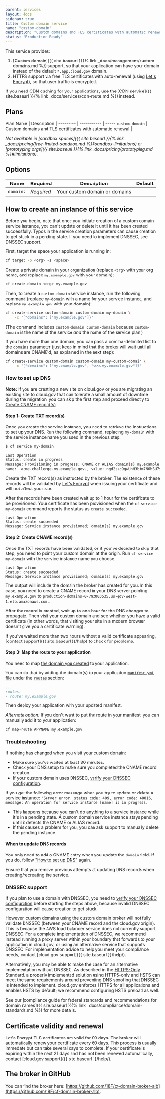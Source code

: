 ```yaml
---
parent: services
layout: docs
sidenav: true
title: Custom domain service
name: "custom-domain"
description: "Custom domains and TLS certificates with automatic renewal"
status: "Production Ready"
---
```


<!-- If you're improving this page, try to port the improvements to the CDN route service page too, since most of the text is the same -->

This service provides:

1. [Custom domain]({{ site.baseurl }}{% link _docs/management/custom-domains.md %}) support, so that your application can have your domain instead of the default `*.app.cloud.gov` domain.
1. HTTPS support via free TLS certificates with auto-renewal (using [Let's Encrypt](https://letsencrypt.org/)), so that user traffic is encrypted.

If you need CDN caching for your applications, use the [CDN service]({{ site.baseurl }}{% link _docs/services/cdn-route.md %}) instead.

## Plans

Plan Name | Description | 
--------- | ----------- | -----
`custom-domain` | Custom domains and TLS certificates with automatic renewal | 

*Not available in [sandbox spaces]({{ site.baseurl }}{% link _docs/pricing/free-limited-sandbox.md %}#sandbox-limitations) or [prototyping orgs]({{ site.baseurl }}{% link _docs/pricing/prototyping.md %}#limitations).*

## Options

Name | Required | Description | Default
--- | --- | --- | ---
`domains` | *Required* | Your custom domain or domains |

## How to create an instance of this service

Before you begin, note that once you initiate creation of a custom domain service instance, you can't update or delete it until it has been created successfully. Typos in the service creation parameters can cause creation to get stuck in a pending state. If you need to implement DNSSEC, see [DNSSEC support](#dnssec-support).

First, target the space your application is running in:

```sh
cf target -o <org> -s <space>
```

Create a private domain in your organization (replace `<org>` with your org name, and replace `my.example.gov` with your domain):

```sh
cf create-domain <org> my.example.gov
```

Then, to create a `custom-domain` service instance, run the following command (replace `my-domain` with a name for your service instance, and replace `my.example.gov` with your domain):

```sh
cf create-service custom-domain custom-domain my-domain \
    -c '{"domains": ["my.example.gov"]}'
```

(The command includes `custom-domain custom-domain` because `custom-domain` is the name of the service *and* the name of the service plan.)

If you have more than one domain, you can pass a comma-delimited list to the `domains` parameter (just keep in mind that the broker will wait until all domains are CNAME'd, as explained in the next step):

```sh
cf create-service custom-domain custom-domain my-custom-domain \
    -c '{"domains": ["my.example.gov", "www.my.example.gov"]}'
```

### How to set up DNS

**Note:** If you are creating a new site on cloud.gov or you are migrating an existing site to cloud.gov that can tolerate a small amount of downtime during the migration, you can skip the first step and proceed directly to [Create CNAME record(s)](#step-2-create-cname-record-s)

#### Step 1: Create TXT record(s)

Once you create the service instance, you need to retrieve the instructions to set up your DNS. Run the following command, replacing `my-domain` with the service instance name you used in the previous step.

```sh
$ cf service my-domain

Last Operation
Status: create in progress
Message: Provisioning in progress; CNAME or ALIAS domain(s) my.example.gov to production-domains-0-792003535.us-gov-west-1.elb.amazonaws.com or create TXT record(s):
name: _acme-challenge.my.example.gov., value: ngd2suc9gwUnH3btm7N6hSU7sBbNp-qYtSPYyny325E, ttl: 120

```
Create the TXT record(s) as instructed by the broker. The existence of these records will be validated by [Let's Encrypt](https://letsencrypt.org/) when issuing your certificate and will not affect your site.

After the records have been created wait up to 1 hour for the certificate to be provisioned. Your certificate has been provisioned when the `cf service my-domain` command reports the status as `create succeeded`.

```
Last Operation
Status: create succeeded
Message: Service instance provisioned; domain(s) my.example.gov
```

#### Step 2: Create CNAME record(s)

Once the TXT records have been validated, or if you've decided to skip that step, you need to point your custom domain at the origin. Run `cf service my-domain` with the service instance name you choose.

```
Last Operation
Status: create succeeded
Message: Service instance provisioned; domain(s) my.example.gov
```

The output will include the domain the broker has created for you. In this case, you need to create a CNAME record in your DNS server pointing `my.example.gov` to `production-domains-0-792003535.us-gov-west-1.elb.amazonaws.com.`.

After the record is created, wait up to one hour for the DNS changes to propagate. Then visit your custom domain and see whether you have a valid certificate (in other words, that visiting your site in a modern browser doesn't give you a certificate warning).

If you've waited more than two hours without a valid certificate appearing, [contact support]({{ site.baseurl }}/help) to check for problems.

#### Step 3: Map the route to your application

You need to map [the domain you created](#how-to-create-an-instance-of-this-service) to your application.

You can do that by adding the domain(s) to your application [`manifest.yml` file](https://docs.cloudfoundry.org/devguide/deploy-apps/manifest.html) under the
[`routes`](https://docs.cloudfoundry.org/devguide/deploy-apps/manifest.html#routes) section:

```yaml
...
routes:
- route: my.example.gov
```

Then deploy your application with your updated manifest.

*Alternate option:* If you don't want to put the route in your manifest, you can manually add it to your application:

```sh
cf map-route APPNAME my.example.gov
```

### Troubleshooting

If nothing has changed when you visit your custom domain:

* Make sure you've waited at least 30 minutes.
* Check your DNS setup to make sure you completed the CNAME record creation.
* If your custom domain uses DNSSEC, [verify your DNSSEC configuration](https://www.icann.org/resources/pages/tools-2012-02-25-en).

If you get the following error message when you try to update or delete a service instance: `"Server error, status code: 409, error code: 60016, message: An operation for service instance [name] is in progress.`

* This happens because you can't do anything to a service instance while it's in a pending state. A custom domain service instance stays pending until it detects the CNAME or ALIAS record.
* If this causes a problem for you, you can ask support to manually delete the pending instance.

#### When to update DNS records

You only need to add a CNAME entry when you update the `domain`
field. If you do, follow ["How to set up DNS"](#how-to-set-up-dns) again.

Ensure that you remove previous attempts at updating DNS records when
creating/recreating the service.


### DNSSEC support

If you plan to use a domain with DNSSEC, you need to [verify your DNSSEC configuration](https://www.icann.org/resources/pages/tools-2012-02-25-en) before starting the steps above, because invalid DNSSEC configuration will cause creation to get stuck.

However, custom domains using the custom domain broker will not fully validate DNSSEC (between your CNAME record and the cloud.gov origin). This is because the AWS load balancer service does not currently support DNSSEC. For a complete implementation of DNSSEC, we recommend instead running a proxy server within your boundary that forwards to your application in cloud.gov, or using an alternative service that supports DNSSEC. For implementation advice to help you meet your compliance needs, contact [cloud.gov support]({{ site.baseurl }}/help/).

Alternatively, you may be able to make the case for an alternative implementation without DNSSEC. As described in the [HTTPS-Only Standard](https://https.cio.gov/faq/#how-does-https-protect-against-dns-spoofing), a properly implemented solution using HTTPS-only and HSTS can meet the same requirements around preventing DNS spoofing that DNSSEC is intended to implement. cloud.gov enforces HTTPS for all applications and enables HSTS by default; we recommend configuring HSTS preload as well.

See our [compliance guide for federal standards and recommendations for domain names]({{ site.baseurl }}{% link _docs/compliance/domain-standards.md %}) for more details.

## Certificate validity and renewal

Let's Encrypt TLS certificates are valid for 90 days.  The broker will automatically renew your certificate every 60 days.  This process is usually immedate but can take several days to complete.  If your certificate is expiring within the next 21 days and has not been renewed automatically, contact [cloud.gov support]({{ site.baseurl }}/help/).

## The broker in GitHub

You can find the broker here: [https://github.com/18F/cf-domain-broker-alb](https://github.com/18F/cf-domain-broker-alb).
